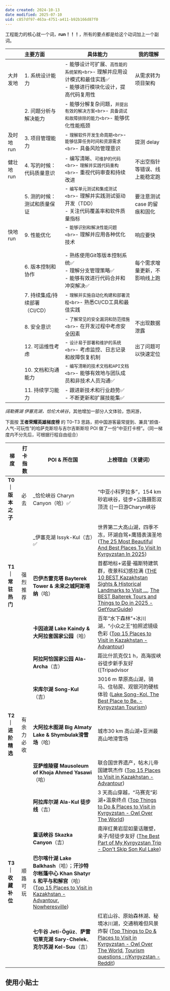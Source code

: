 ```yaml
---
date created: 2024-10-13
date modified: 2025-07-10
uid: c857df97-463a-4751-a411-b92b166d87f0
---
```


工程能力的核心就一个词，**run！！！**，所有的要点都是给这个动词加上一个副词。

|         | 主要方面                | 具体能力                                                           | 我的理解              |
|:------ |:------------------ | -------------------------------------------------------------- | ----------------- |
| 大并发地    | 1. 系统设计能力           | - 能够设计可扩展、`高性能的系统架构<br>`- 理解并应用设计模式和最佳实践✅<br>- 能够进行模块化设计，提高代码复用性 | 从需求转为项目架构         |
|         | 2. 问题分析与解决能力        | - 能够分解复杂问题，`并提出有效的解决方案<br>`- `具备调试和故障排除的能力<br>`- 能够优化性能瓶颈          |                   |
| 及时地run  | 3. 项目管理能力           | - `理解软件开发生命周期<br>`- `能够估算任务时间和资源需求<br>`- 具备风险管理意识                  | 提测 delay          |
| 健壮地 run | 4. 写的时候：代码质量意识      | - 编写清晰、`可维护的代码<br>`- `理解并实践代码重构<br>`- 重视代码审查和持续改进                  | 不出空指针等错误、线上能稳定跑   |
|         | 5. 测的时候：测试和质量保证     | - `编写单元测试和集成测试<br>`- 理解并实践测试驱动开发（TDD）<br>- 关注代码覆盖率和软件质量指标        | 要注意测试 case 的留痕和固化 |
| 快地 run  | 9. 性能优化             | - `能够识别和解决性能问题<br>`- 理解并应用各种优化技术                                 | 响应要快              |
|         |                     |                                                                |                   |
|         |                     |                                                                |                   |
|         | 6. 版本控制和协作          | - 熟练使用Git等版本控制系统✅<br>- 理解分支管理策略✅<br>- 能够有效进行代码合并和冲突解决✅         | 每个需求增量更新，不影响线上跑   |
|         | 7. 持续集成/持续部署（CI/CD）| - `理解并实施自动化构建和部署流程<br>`- 熟悉CI/CD工具和最佳实践                          |                   |
|         | 8. 安全意识             | - `了解常见的安全漏洞和防范措施<br>`- 在开发过程中考虑安全因素                             | 不出现数据泄露           |
|         | 12. 可运维性考虑          | - `设计易于部署和维护的系统<br>`- 考虑监控、日志记录和故障恢复机制                           | 出了问题可以快速定位        |
|         | 10. 文档和沟通能力         | - `编写清晰的技术文档和API文档<br>`- 能够有效地与团队成员和非技术人员沟通✅                     |                   |
|         | 11. 持续学习能力          | - 跟进新技术和行业趋势✅<br>- 不断更新和扩展技能集✅                                 |                   |

_阔勒赛湖 伊塞克湖，恰伦大峡谷_，其他增加一部分人文体验，悠闲游，

下面按 **王者荣耀英雄梯度榜** 的 T0–T3 思路，把中国游客最常提到、兼具“颜值-人气-可玩性”的哈萨克斯坦与吉尔吉斯斯坦 POI 做了一份“中亚打卡榜”。（同一梯度内不分先后，可根据行程自由组合）

| 梯度          | 打卡指数  | POI & 所在国                                                                                                                                                                                                                                                                                                                   | 上榜理由（关键词）|
| ----------- | ----- | --------------------------------------------------------------------------------------------------------------------------------------------------------------------------------------------------------------------------------------------------------------------------------------------------------------------------- | ----------------------------------------------------------------------------------------------------------------------------------------------------------------------------------------------------------------------------------------------------------------------------------------------------------------------------------------------------- |
| **T0｜版本之子** | 必去    | _恰伦峡谷 Charyn Canyon（哈）✅                                                                                                                                                                                                                                                                                                    | “中亚小科罗拉多”，154 km 砂岩峡谷，徒步+公路摄影双顶流 ([一日游Charyn峡谷                                                                                                                                                                                                                                                                                                        |
|             |       | _伊塞克湖 Issyk-Kul（吉）✅                                                                                                                                                                                                                                                                                                         | 世界第二大高山湖，四季不冻，环湖自驾+鹰猎表演圣地 ([The 25 Most Beautiful And Best Places To Visit In Kyrgyzstan In 2025](https://www.journalofnomads.com/places-to-visit-in-kyrgyzstan/?utm_source=chatgpt.com))                                                                                                                                                             |
| **T1｜常驻热门** | 强烈推荐  | **巴伊杰雷克塔 Bayterek Tower & 未来之城阿斯塔纳**（哈）| 首都地标+诺曼·福斯特建筑群，夜景科幻感拉满 ([THE 10 BEST Kazakhstan Sights & Historical Landmarks to Visit ...](https://www.tripadvisor.com/Attractions-g293943-Activities-c47-Kazakhstan.html?utm_source=chatgpt.com), [The BEST Baiterek Tours and Things to Do in 2025 - GetYourGuide](https://www.getyourguide.com/en-au/baiterek-l211541/?utm_source=chatgpt.com))   |
|             |       | **卡因迪湖 Lake Kaindy & 大阿拉套国家公园**（哈）| 百年“水下森林”+冰川湖，“小众之王”拍照滤镜级色彩 ([Top 15 Places to Visit in Kazakhstan - Advantour](https://www.advantour.com/kazakhstan/places-to-visit.htm?utm_source=chatgpt.com))                                                                                                                                                                                      |
|             |       | **阿拉阿恰国家公园 Ala-Archa**（吉）| 距比什凯克仅1 h，高海拔峡谷徒步新手友好 ([Tripadvisor                                                                                                                                                                                                                                                                                                                   |
|             |       | **宋库尔湖 Song-Kul**（吉）| 3016 m 草原高山湖，骑马、住毡房、观银河的硬核体验 ([Lake Song-Kol. The Best Place to Be. - Kyrgyzstan Tourism](https://kyrgyzstan-tourism.com/en/sights/lake-song-kol/?utm_source=chatgpt.com))                                                                                                                                                                            |
| **T2｜进阶精选** | 有余力必收 | **大阿拉木图湖 Big Almaty Lake & Shymbulak滑雪场**（哈）| 城市30 km 高山湖+亚洲最高山地滑雪场                                                                                                                                                                                                                                                                                                                                 |
|             |       | **亚萨维陵寝 Mausoleum of Khoja Ahmed Yasawi**（哈）| 联合国世界遗产，帖木儿帝国建筑杰作 ([Top 15 Places to Visit in Kazakhstan - Advantour](https://www.advantour.com/kazakhstan/places-to-visit.htm?utm_source=chatgpt.com))                                                                                                                                                                                               |
|             |       | **阿拉库尔湖 Ala-Kul 徒步线**（吉）| 3 天高山穿越，“马赛克”彩湖+温泉终点 ([Top Things to Do & Places to Visit in Kyrgyzstan - Owl Over The World](https://owlovertheworld.com/top-things-to-do-places-to-visit-in-kyrgyzstan/?utm_source=chatgpt.com))                                                                                                                                                    |
|             |       | **童话峡谷 Skazka Canyon**（吉）| 南岸红黄岩层如童话雕塑，亲子/轻徒步友好 ([The Best Part of My Kyrgyzstan Trip - Don't Skip Son Kul Lake](https://thedetoureffect.com/blog/things-to-do-kyrgyzstan-son-kul/?utm_source=chatgpt.com))                                                                                                                                                                      |
| **T3｜收藏补位** | 顺路可玩  | **巴尔喀什湖 Lake Balkhash**（哈）；**汗沙特尔帐篷中心 Khan Shatyr** & **和平与和解宫**（哈）([Top 15 Places to Visit in Kazakhstan - Advantour](https://www.advantour.com/kazakhstan/places-to-visit.htm?utm_source=chatgpt.com), [Nowheresville](https://www.newyorker.com/magazine/2011/04/18/nowheresville-keith-gessen?utm_source=chatgpt.com)) |                                                                                                                                                                                                                                                                                                                                                       |
|             |       | **七牛谷 Jeti-Ögüz**、**萨雷切莱克湖 Sary-Chelek**、**克尔苏湖 Kel-Suu**（吉）| 红岩山谷、原始森林湖、秘境冰川湖，交通稍难但风景炸裂 ([Top Things to Do & Places to Visit in Kyrgyzstan - Owl Over The World](https://owlovertheworld.com/top-things-to-do-places-to-visit-in-kyrgyzstan/?utm_source=chatgpt.com), [Tourism questions : r/Kyrgyzstan - Reddit](https://www.reddit.com/r/Kyrgyzstan/comments/199xep9/tourism_questions/?utm_source=chatgpt.com)) |

## 使用小贴士
